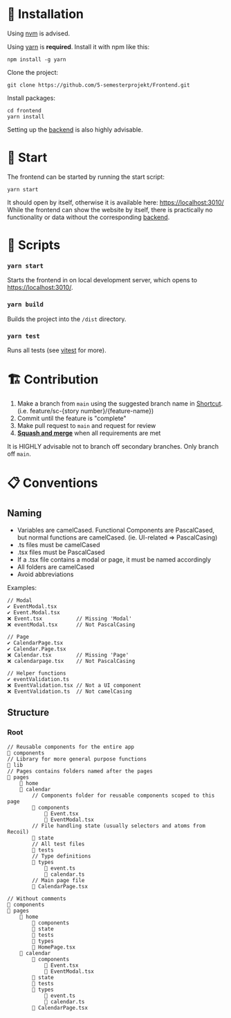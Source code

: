 # :wrench: Installation

Using [nvm](https://github.com/coreybutler/nvm-windows) is advised.

Using [yarn](https://yarnpkg.com/) is **required**. Install it with npm like this:

```
npm install -g yarn
```

Clone the project:

```
git clone https://github.com/5-semesterprojekt/Frontend.git
```

Install packages:
```
cd frontend
yarn install
```

Setting up the [backend](https://github.com/5-semesterprojekt/Backend) is also highly advisable.

# :rocket: Start

The frontend can be started by running the start script:

```
yarn start
```

It should open by itself, otherwise it is available here: [https://localhost:3010/](https://localhost:3010/)
<br>While the frontend can show the website by itself, there is practically no functionality or data without the corresponding [backend](https://github.com/5-semesterprojekt/Backend).

# :gem: Scripts

### `yarn start`
Starts the frontend in on local development server, which opens to [https://localhost:3010/](https://localhost:3010/).

### `yarn build`
Builds the project into the `/dist` directory.

### `yarn test`
Runs all tests (see [vitest](https://vitest.dev/) for more).

# :building_construction: Contribution

1. Make a branch from `main` using the suggested branch name in [Shortcut](https://app.shortcut.com/5-semester/stories/space/19/everything?team_scope_id=v2%3At%3A6536343c-3b19-48f3-96bd-e44481a7aefc%3A6536343c-ab85-4346-9338-ad967260f782). (i.e. feature/sc-{story number}/{feature-name})
2. Commit until the feature is "complete"
3. Make pull request to `main` and request for review
4. <ins>**Squash and merge**</ins> when all requirements are met

It is HIGHLY advisable not to branch off secondary branches. Only branch off `main`.

# :clipboard: Conventions

## Naming

- Variables are camelCased. Functional Components are PascalCased, but normal functions are camelCased. (ie. UI-related => PascalCasing)
- .ts files must be camelCased
- .tsx files must be PascalCased<br>
- If a .tsx file contains a modal or page, it must be named accordingly
- All folders are camelCased
- Avoid abbreviations

Examples:
```
// Modal
✔️ EventModal.tsx
✔️ Event.Modal.tsx
❌ Event.tsx           // Missing 'Modal'
❌ eventModal.tsx      // Not PascalCasing

// Page
✔️ CalendarPage.tsx
✔️ Calendar.Page.tsx
❌ Calendar.tsx        // Missing 'Page'
❌ calendarpage.tsx    // Not PascalCasing

// Helper functions
✔️ eventValidation.ts
❌ EventValidation.tsx // Not a UI component
❌ EventValidation.ts  // Not camelCasing

```

## Structure

### Root

```
// Reusable components for the entire app
📁 components
// Library for more general purpose functions
📁 lib
// Pages contains folders named after the pages
📁 pages
    📁 home
    📁 calendar
        // Components folder for reusable components scoped to this page
        📁 components
            📄 Event.tsx
            📄 EventModal.tsx
        // File handling state (usually selectors and atoms from Recoil)
        📁 state
        // All test files
        📁 tests
        // Type definitions
        📁 types
            📄 event.ts
            📄 calendar.ts
        // Main page file
        📄 CalendarPage.tsx
        
// Without comments
📁 components
📁 pages
    📁 home
        📁 components
        📁 state
        📁 tests
        📁 types
        📄 HomePage.tsx
    📁 calendar
        📁 components
            📄 Event.tsx
            📄 EventModal.tsx
        📁 state
        📁 tests
        📁 types
            📄 event.ts
            📄 calendar.ts
        📄 CalendarPage.tsx
```
